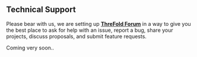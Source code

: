 ## Technical Support

Please bear with us, we are setting up [**ThreFold Forum**](https://forum.threefold.io/) in a way to give you the best place to ask for help with an issue, report a bug, share your projects, discuss proposals, and submit feature requests.
<br/>

Coming very soon..
